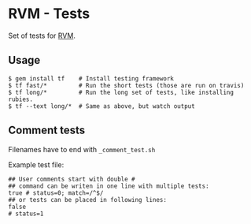 # RVM - Tests

Set of tests for [RVM](https://github.com/wayneeseguin/rvm/).

## Usage

    $ gem install tf    # Install testing framework
    $ tf fast/*         # Run the short tests (those are run on travis)
    $ tf long/*         # Run the long set of tests, like installing rubies.
    $ tf --text long/*  # Same as above, but watch output

## Comment tests

Filenames have to end with `_comment_test.sh`

Example test file:

    ## User comments start with double #
    ## command can be writen in one line with multiple tests:
    true # status=0; match=/^$/
    ## or tests can be placed in following lines:
    false
    # status=1
